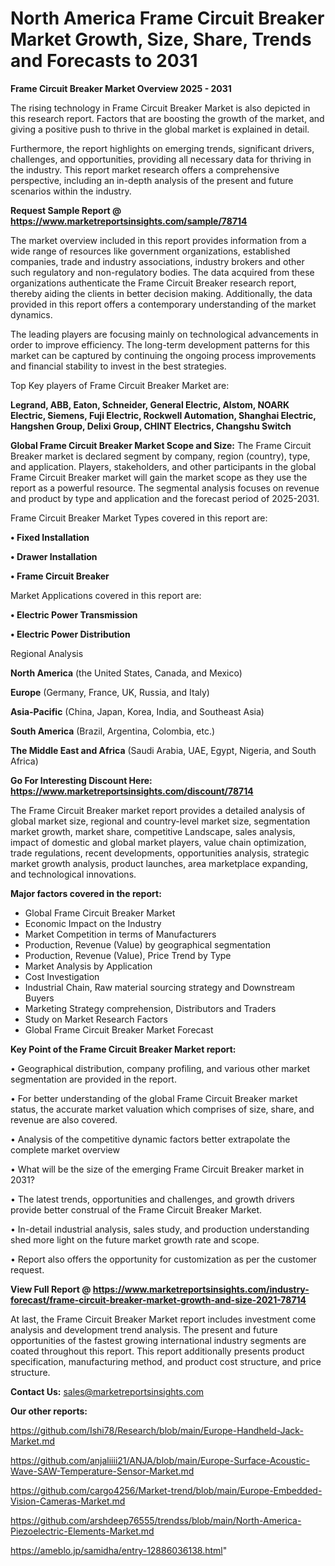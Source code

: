 # North America Frame Circuit Breaker Market Growth, Size, Share, Trends and Forecasts to 2031

<Strong> Frame Circuit Breaker Market Overview 2025 - 2031</strong>

The rising technology in Frame Circuit Breaker Market is also depicted in this research report. Factors that are boosting the growth of the market, and giving a positive push to thrive in the global market is explained in detail.

Furthermore, the report highlights on emerging trends, significant drivers, challenges, and opportunities, providing all necessary data for thriving in the industry. This report market research offers a comprehensive perspective, including an in-depth analysis of the present and future scenarios within the industry.

<strong>Request Sample Report @ <a href=https://www.marketreportsinsights.com/sample/78714>https://www.marketreportsinsights.com/sample/78714</a></strong>

The market overview included in this report provides information from a wide range of resources like government organizations, established companies, trade and industry associations, industry brokers and other such regulatory and non-regulatory bodies. The data acquired from these organizations authenticate the Frame Circuit Breaker research report, thereby aiding the clients in better decision making. Additionally, the data provided in this report offers a contemporary understanding of the market dynamics.

The leading players are focusing mainly on technological advancements in order to improve efficiency. The long-term development patterns for this market can be captured by continuing the ongoing process improvements and financial stability to invest in the best strategies.

Top Key players of Frame Circuit Breaker Market are:

<strong>Legrand, ABB, Eaton, Schneider, General Electric, Alstom, NOARK Electric, Siemens, Fuji Electric, Rockwell Automation, Shanghai Electric, Hangshen Group, Delixi Group, CHINT Electrics, Changshu Switch</strong>

<strong><b>Global Frame Circuit Breaker Market Scope and Size:</b></strong>
The Frame Circuit Breaker market is declared segment by company, region (country), type, and application. Players, stakeholders, and other participants in the global Frame Circuit Breaker market will gain the market scope as they use the report as a powerful resource. The segmental analysis focuses on revenue and product by type and application and the forecast period of 2025-2031.

Frame Circuit Breaker Market Types covered in this report are:

<strong>• Fixed Installation

• Drawer Installation

• Frame Circuit Breaker</strong>

Market Applications covered in this report are:

<strong>• Electric Power Transmission

• Electric Power Distribution</strong> 

Regional Analysis

<strong>North America</strong> (the United States, Canada, and Mexico)

<strong>Europe</strong> (Germany, France, UK, Russia, and Italy)

<strong>Asia-Pacific</strong> (China, Japan, Korea, India, and Southeast Asia)

<strong>South America</strong> (Brazil, Argentina, Colombia, etc.)

<strong>The Middle East and Africa</strong> (Saudi Arabia, UAE, Egypt, Nigeria, and South Africa)

<strong>Go For Interesting Discount Here: <a href=https://www.marketreportsinsights.com/discount/78714>https://www.marketreportsinsights.com/discount/78714</a></strong>

The Frame Circuit Breaker market report provides a detailed analysis of global market size, regional and country-level market size, segmentation market growth, market share, competitive Landscape, sales analysis, impact of domestic and global market players, value chain optimization, trade regulations, recent developments, opportunities analysis, strategic market growth analysis, product launches, area marketplace expanding, and technological innovations.

<strong><b>Major factors covered in the report:</b></strong>
<ul>
  <li>Global Frame Circuit Breaker Market </li>
  <li>Economic Impact on the Industry</li>
  <li>Market Competition in terms of Manufacturers</li>
  <li>Production, Revenue (Value) by geographical segmentation</li>
  <li>Production, Revenue (Value), Price Trend by Type</li>
  <li>Market Analysis by Application</li>
  <li>Cost Investigation</li>
  <li>Industrial Chain, Raw material sourcing strategy and Downstream Buyers</li>
  <li>Marketing Strategy comprehension, Distributors and Traders</li>
  <li>Study on Market Research Factors</li>
  <li>Global Frame Circuit Breaker Market Forecast</li>
</ul>

<strong><b>Key Point of the Frame Circuit Breaker Market report:</b></strong>

• Geographical distribution, company profiling, and various other market segmentation are provided in the report.

• For better understanding of the global Frame Circuit Breaker market status, the accurate market valuation which comprises of size, share, and revenue are also covered.

• Analysis of the competitive dynamic factors better extrapolate the complete market overview

• What will be the size of the emerging Frame Circuit Breaker market in 2031?

• The latest trends, opportunities and challenges, and growth drivers provide better construal of the Frame Circuit Breaker Market.

• In-detail industrial analysis, sales study, and production understanding shed more light on the future market growth rate and scope.

• Report also offers the opportunity for customization as per the customer request.

<strong><b>View Full Report @ <a href=https://www.marketreportsinsights.com/industry-forecast/frame-circuit-breaker-market-growth-and-size-2021-78714>https://www.marketreportsinsights.com/industry-forecast/frame-circuit-breaker-market-growth-and-size-2021-78714</a></b></strong>


At last, the Frame Circuit Breaker Market report includes investment come analysis and development trend analysis. The present and future opportunities of the fastest growing international industry segments are coated throughout this report. This report additionally presents product specification, manufacturing method, and product cost structure, and price structure.

<strong>Contact Us:</strong>
sales@marketreportsinsights.com

<strong>Our other reports:</strong>

<a href=https://github.com/Ishi78/Research/blob/main/Europe-Handheld-Jack-Market.md>https://github.com/Ishi78/Research/blob/main/Europe-Handheld-Jack-Market.md</a>

<a href=https://github.com/anjaliiii21/ANJA/blob/main/Europe-Surface-Acoustic-Wave-SAW-Temperature-Sensor-Market.md>https://github.com/anjaliiii21/ANJA/blob/main/Europe-Surface-Acoustic-Wave-SAW-Temperature-Sensor-Market.md</a>

<a href=https://github.com/cargo4256/Market-trend/blob/main/Europe-Embedded-Vision-Cameras-Market.md>https://github.com/cargo4256/Market-trend/blob/main/Europe-Embedded-Vision-Cameras-Market.md</a>

<a href=https://github.com/arshdeep76555/trendss/blob/main/North-America-Piezoelectric-Elements-Market.md>https://github.com/arshdeep76555/trendss/blob/main/North-America-Piezoelectric-Elements-Market.md</a>

<a href=https://ameblo.jp/samidha/entry-12886036138.html>https://ameblo.jp/samidha/entry-12886036138.html</a>"
